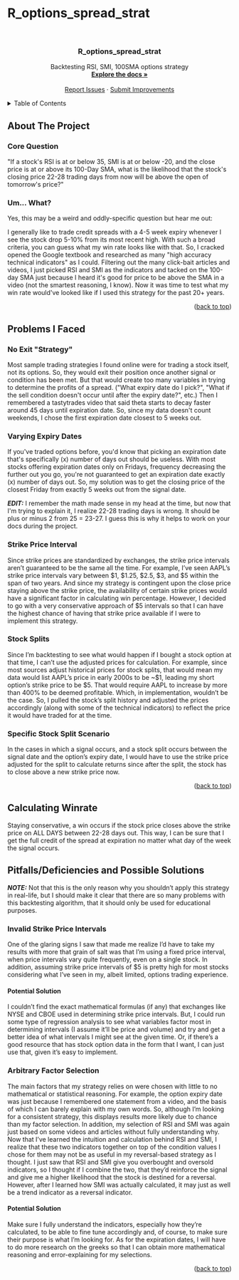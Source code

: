 # R_options_spread_strat

<div id="top"></div>


<br />

<h3 align="center">R_options_spread_strat</h3>

  <p align="center">
    Backtesting RSI, SMI, 100SMA options strategy
    <br />
    <a href="https://github.com/SomexJames/R_options_spread_strat"><strong>Explore the docs »</strong></a>
    <br />
    <br />
    <a href="https://github.com/SomexJames/R_options_spread_strat/issues">Report Issues</a>
    ·
    <a href="https://github.com/SomexJames/R_options_spread_strat/issues">Submit Improvements</a>
  </p>
</div>



<!-- TABLE OF CONTENTS -->
<details>
  <summary>Table of Contents</summary>
  <ol>
    <li>
      <a href="#about-the-project">About The Project</a>
      <ul>
        <li><a href="#core-question">Core Question</a></li>
        <li><a href="#um-what">Um... What?</a></li>
      </ul>
    </li>
    <li>
      <a href="#problems-i-faced">Problems I Faced</a>
      <ul>
        <li><a href="#no-exit-strategy">No Exit "Strategy"</a></li>
        <li><a href="#varying-expiry-dates">Varying Expiry Dates</a></li>
        <li><a href="#strike-price-interval">Strike Price Interval</a></li>
        <li><a href="#stock-splits">Stock Splits</a></li>
        <li><a href="#specific-stock-split-scenario">Specific Stock Split Scenario</a></li>
      </ul>
    </li>
    <li><a href="#calculating-winrate">Calculating Winrate</a></li>
    <li>
      <a href="#pitfallsdeficiencies-and-possible-solutions">Pitfalls/Deficiencies and Possible Solutions</a>
      <ul>
        <li>
          <a href="#invalid-strike-price-intervals">Invalid Strike Price Intervals</a>
          <ul><a href="#potential-solution">Potential Solution</a></ul>
        </li>
        <li>
          <a href="#arbitrary-factor-selection">Arbitrary Factor Selection</a>
          <ul><a href="#potential-solution-1">Potential Solution</a></ul>
        </li>
      </ul>
    </li>
  </ol>
</details>



<!-- ABOUT THE PROJECT -->
## About The Project

### Core Question
"If a stock's RSI is at or below 35, SMI is at or below -20, and the close price is at or above its 100-Day SMA, what is the likelihood that the stock's closing price 22-28 trading days from now will be above the open of tomorrow's price?"

### Um... What?
Yes, this may be a weird and oddly-specific question but hear me out:

I generally like to trade credit spreads with a 4-5 week expiry whenever I see the stock drop 5-10% from its most recent high. With such a broad criteria, you can guess what my win rate looks like with that. So, I cracked opened the Google textbook and researched as many "high accuracy technical indicators" as I could. Filtering out the many click-bait articles and videos, I just picked RSI and SMI as the indicators and tacked on the 100-day SMA just because I heard it's good for price to be above the SMA in a video (not the smartest reasoning, I know). Now it was time to test what my win rate would've looked like if I used this strategy for the past 20+ years.

<p align="right">(<a href="#top">back to top</a>)</p>

<!-- Problems I Faced -->
## Problems I Faced

### No Exit "Strategy"
Most sample trading strategies I found online were for trading a stock itself, not its options. So, they would exit their position once another signal or condition has been met. But that would create too many variables in trying to determine the profits of a spread. ("What expiry date do I pick?", "What if the sell condition doesn't occur until after the expiry date?", etc.) Then I remembered a tastytrades video that said theta starts to decay faster around 45 days until expiration date. So, since my data doesn't count weekends, I chose the first expiration date closest to 5 weeks out.

### Varying Expiry Dates
 If you've traded options before, you'd know that picking an expiration date that's specifically (x) number of days out should be useless. With most stocks offering expiration dates only on Fridays, frequency decreasing the further out you go, you're not guaranteed to get an expiration date exactly (x) number of days out. So, my solution was to get the closing price of the closest Friday from exactly 5 weeks out from the signal date.

***EDIT:*** I remember the math made sense in my head at the time, but now that I'm trying to explain it, I realize 22-28 trading days is wrong. It should be plus or minus 2 from 25 = 23-27. I guess this is why it helps to work on your docs during the project.

### Strike Price Interval
Since strike prices are standardized by exchanges, the strike price intervals aren’t guaranteed to be the same all the time. For example, I’ve seen AAPL’s strike price intervals vary between $1, $1.25, $2.5, $3, and $5 within the span of two years. And since my strategy is contingent upon the close price staying above the strike price, the availability of certain strike prices would have a significant factor in calculating win percentage. However, I decided to go with a very conservative approach of $5 intervals so that I can have the highest chance of having that strike price available if I were to implement this strategy.

### Stock Splits
Since I’m backtesting to see what would happen if I bought a stock option at that time, I can’t use the adjusted prices for calculation. For example, since most sources adjust historical prices for stock splits, that would mean my data would list AAPL’s price in early 2000s to be ~$1, leading my short option’s strike price to be $5. That would require AAPL to increase by more than 400% to be deemed profitable. Which, in implementation, wouldn’t be the case. So, I pulled the stock’s split history and adjusted the prices accordingly (along with some of the technical indicators) to reflect the price it would have traded for at the time.

### Specific Stock Split Scenario
In the cases in which a signal occurs, and a stock split occurs between the signal date and the option’s expiry date, I would have to use the strike price adjusted for the split to calculate returns since after the split, the stock has to close above a new strike price now.

<p align="right">(<a href="#top">back to top</a>)</p>

<!-- Calculating Winrate -->
## Calculating Winrate
Staying conservative, a win occurs if the stock price closes above the strike price on ALL DAYS between 22-28 days out. This way, I can be sure that I get the full credit of the spread at expiration no matter what day of the week the signal occurs.

<!-- Pitfalls/Deficiencies and Possible Solutions -->
## Pitfalls/Deficiencies and Possible Solutions
***NOTE:*** Not that this is the only reason why you shouldn’t apply this strategy in real-life, but I should make it clear that there are so many problems with this backtesting algorithm, that it should only be used for educational purposes.

### Invalid Strike Price Intervals
One of the glaring signs I saw that made me realize I’d have to take my results with more that grain of salt was that I’m using a fixed price interval, when price intervals vary quite frequently, even on a single stock. In addition, assuming strike price intervals of $5 is pretty high for most stocks considering what I’ve seen in my, albeit limited, options trading experience.

#### Potential Solution
I couldn’t find the exact mathematical formulas (if any) that exchanges like NYSE and CBOE used in determining strike price intervals. But, I could run some type of regression analysis to see what variables factor most in determining intervals (I assume it’ll be price and volume) and try and get a better idea of what intervals I might see at the given time. Or, if there’s a good resource that has stock option data in the form that I want, I can just use that, given it’s easy to implement.

### Arbitrary Factor Selection
The main factors that my strategy relies on were chosen with little to no mathematical or statistical reasoning. For example, the option expiry date was just because I remembered one statement from a video, and the basis of which I can barely explain with my own words. So, although I’m looking for a consistent strategy, this displays results more likely due to chance than my factor selection. In addition, my selection of RSI and SMI was again just based on some videos and articles without fully understanding why. Now that I’ve learned the intuition and calculation behind RSI and SMI, I realize that these two indicators together on top of the condition values I chose for them may not be as useful in my reversal-based strategy as I thought. I just saw that RSI and SMI give you overbought and oversold indicators, so I thought if I combine the two, that they’d reinforce the signal and give me a higher likelihood that the stock is destined for a reversal. However, after I learned how SMI was actually calculated, it may just as well be a trend indicator as a reversal indicator.

#### Potential Solution
Make sure I fully understand the indicators, especially how they’re calculated, to be able to fine tune accordingly and, of course, to make sure their purpose is what I’m looking for. As for the expiration dates, I will have to do more research on the greeks so that I can obtain more mathematical reasoning and error-explaining for my selections.

<p align="right">(<a href="#top">back to top</a>)</p>


<!-- MARKDOWN LINKS & IMAGES -->
<!-- https://www.markdownguide.org/basic-syntax/#reference-style-links -->
[contributors-shield]: https://img.shields.io/github/contributors/github_username/repo_name.svg?style=for-the-badge
[contributors-url]: https://github.com/github_username/repo_name/graphs/contributors
[forks-shield]: https://img.shields.io/github/forks/github_username/repo_name.svg?style=for-the-badge
[forks-url]: https://github.com/github_username/repo_name/network/members
[stars-shield]: https://img.shields.io/github/stars/github_username/repo_name.svg?style=for-the-badge
[stars-url]: https://github.com/github_username/repo_name/stargazers
[issues-shield]: https://img.shields.io/github/issues/github_username/repo_name.svg?style=for-the-badge
[issues-url]: https://github.com/github_username/repo_name/issues
[license-shield]: https://img.shields.io/github/license/github_username/repo_name.svg?style=for-the-badge
[license-url]: https://github.com/github_username/repo_name/blob/master/LICENSE.txt
[linkedin-shield]: https://img.shields.io/badge/-LinkedIn-black.svg?style=for-the-badge&logo=linkedin&colorB=555
[linkedin-url]: https://linkedin.com/in/linkedin_username
[product-screenshot]: images/screenshot.png
